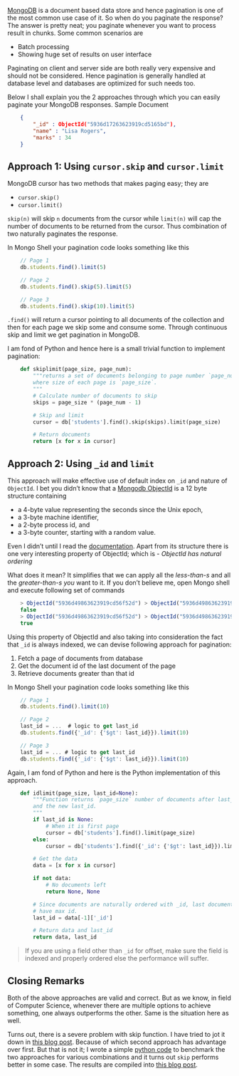 [MongoDB](https://www.mongodb.com/) is a document based data store and hence pagination is one of the most common use case of it. So when do you paginate the response? The answer is pretty neat; you paginate whenever you want to process result in chunks. Some common scenarios are

- Batch processing
- Showing huge set of results on user interface

Paginating on client and server side are both really very expensive and should not be considered. Hence pagination is generally handled at database level and databases are optimized for such needs too.

Below I shall explain you the 2 approaches through which you can easily paginate your MongoDB responses.
Sample Document

```json
    {
        "_id" : ObjectId("5936d17263623919cd5165bd"),
        "name" : "Lisa Rogers",
        "marks" : 34
    }
```

## Approach 1: Using `cursor.skip` and `cursor.limit`

MongoDB cursor has two methods that makes paging easy; they are

- `cursor.skip()`
- `cursor.limit()`

`skip(n)` will skip `n` documents from the cursor while `limit(n)` will cap the number of documents to be returned from the cursor. Thus combination of two naturally paginates the response.

In Mongo Shell your pagination code looks something like this

```js
    // Page 1
    db.students.find().limit(5)

    // Page 2
    db.students.find().skip(5).limit(5)

    // Page 3
    db.students.find().skip(10).limit(5)
```

`.find()` will return a cursor pointing to all documents of the collection and then for each page we skip some and consume some. Through continuous skip and limit we get pagination in MongoDB.

I am fond of Python and hence here is a small trivial function to implement pagination:

```python
    def skiplimit(page_size, page_num):
        """returns a set of documents belonging to page number `page_num`
        where size of each page is `page_size`.
        """
        # Calculate number of documents to skip
        skips = page_size * (page_num - 1)

        # Skip and limit
        cursor = db['students'].find().skip(skips).limit(page_size)

        # Return documents
        return [x for x in cursor]
```

## Approach 2: Using `_id` and `limit`

This approach will make effective use of default index on `_id` and nature of `ObjectId`.
I bet you didn’t know that a [Mongodb ObjectId](https://docs.mongodb.com/manual/reference/bson-types/#objectid) is a 12 byte structure containing

- a 4-byte value representing the seconds since the Unix epoch,
- a 3-byte machine identifier,
- a 2-byte process id, and
- a 3-byte counter, starting with a random value.

Even I didn’t until I read the [documentation](https://docs.mongodb.com/manual/reference/bson-types/#objectid). Apart from its structure there is one very interesting property of ObjectId; which is - *ObjectId has natural ordering*

What does it mean? It simplifies that we can apply all the *less-than-s* and all the *greater-than-s you* want to it. If you don’t believe me, open Mongo shell and execute following set of commands

```javascript
    > ObjectId("5936d49863623919cd56f52d") > ObjectId("5936d49863623919cd56f52e")
    false
    > ObjectId("5936d49863623919cd56f52d") > ObjectId("5936d49863623919cd56f52a")
    true
```

Using this property of ObjectId and also taking into consideration the fact that `_id` is always indexed, we can devise following approach for pagination:

1. Fetch a page of documents from database
2. Get the document id of the last document of the page
3. Retrieve documents greater than that id

In Mongo Shell your pagination code looks something like this

```javascript
    // Page 1
    db.students.find().limit(10)

    // Page 2
    last_id = ...  # logic to get last_id
    db.students.find({'_id': {'$gt': last_id}}).limit(10)

    // Page 3
    last_id = ... # logic to get last_id
    db.students.find({'_id': {'$gt': last_id}}).limit(10)
```

Again, I am fond of Python and here is the Python implementation of this approach.

```python
    def idlimit(page_size, last_id=None):
        """Function returns `page_size` number of documents after last_id
        and the new last_id.
        """
        if last_id is None:
            # When it is first page
            cursor = db['students'].find().limit(page_size)
        else:
            cursor = db['students'].find({'_id': {'$gt': last_id}}).limit(page_size)

        # Get the data
        data = [x for x in cursor]

        if not data:
            # No documents left
            return None, None

        # Since documents are naturally ordered with _id, last document will
        # have max id.
        last_id = data[-1]['_id']

        # Return data and last_id
        return data, last_id
```

> If you are using a field other than `_id` for offset, make sure the field is indexed and properly ordered else the performance will suffer.

## Closing Remarks

Both of the above approaches are valid and correct. But as we know, in field of Computer Science, whenever there are multiple options to achieve something, one always outperforms the other. Same is the situation here as well.

Turns out, there is a severe problem with skip function. I have tried to jot it down in [this blog post](/blogs/mongodb-cursor-skip-is-slow). Because of which second approach has advantage over first. But that is not it; I wrote a simple [python code](https://github.com/arpitbbhayani/mongo-pagination-benchmark) to benchmark the two approaches for various combinations and it turns out `skip` performs better in some case. The results are compiled into [this blog post](/blogs/benchmark-and-compare-pagination-approach-in-mongodb).
